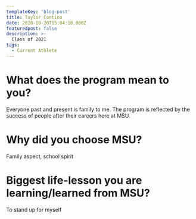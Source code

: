 ```yaml
---
templateKey: 'blog-post'
title: Taylor Contino
date: 2020-10-26T15:04:10.000Z
featuredpost: false
description: >-
  Class of 2021
tags:
  - Current Athlete
---
```


# What does the program mean to you?
Everyone past and present is family to me. The program is reflected by the success of people after their careers here at MSU. 


# Why did you choose MSU?
Family aspect, school spirit

# Biggest life-lesson you are learning/learned from MSU?

To stand up for myself